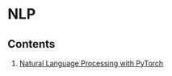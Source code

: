 # NLP

## Contents

1. [Natural Language Processing with PyTorch](https://github.com/JPL-JUNO/NLP/tree/main/NLPP) 


<a href="https://learning.oreilly.com/library/view/natural-language-processing/9781491978221/"><img scr="https://learning.oreilly.com/covers/urn:orm:book:9781491978221/400w/" width=200></a>